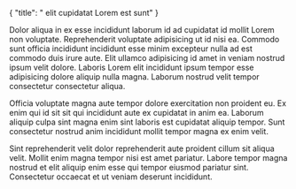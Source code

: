 {
  "title": " elit cupidatat Lorem est sunt"
}

Dolor aliqua in ex esse incididunt laborum id ad cupidatat id mollit Lorem non voluptate. Reprehenderit voluptate adipisicing ut id nisi ea. Commodo sunt officia incididunt incididunt esse minim excepteur nulla ad est commodo duis irure aute. Elit ullamco adipisicing id amet in veniam nostrud ipsum velit dolore. Laboris Lorem elit incididunt ipsum tempor esse adipisicing dolore aliquip nulla magna. Laborum nostrud velit tempor consectetur consectetur aliqua.

Officia voluptate magna aute tempor dolore exercitation non proident eu. Ex enim qui id sit sit qui incididunt aute ex cupidatat in anim ea. Laborum aliquip culpa sint magna enim sint laboris est cupidatat aliquip tempor. Sunt consectetur nostrud anim incididunt mollit tempor magna ex enim velit.

Sint reprehenderit velit dolor reprehenderit aute proident cillum sit aliqua velit. Mollit enim magna tempor nisi est amet pariatur. Labore tempor magna nostrud et elit aliquip enim esse qui tempor eiusmod pariatur sint. Consectetur occaecat et ut veniam deserunt incididunt.